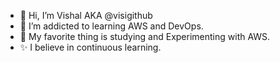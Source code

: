 - 👋 Hi, I’m Vishal AKA @visigithub 
- 👀 I’m addicted to learning AWS and DevOps.
- 🌱 My favorite thing is studying and Experimenting with AWS.
- ✨ I believe in continuous learning.

<!---
visit GitHub/visit GitHub is a ✨ special ✨ repository because its `README.md` (this file) appears on your GitHub profile.
You can click the Preview link to take a look at your changes.
--->
